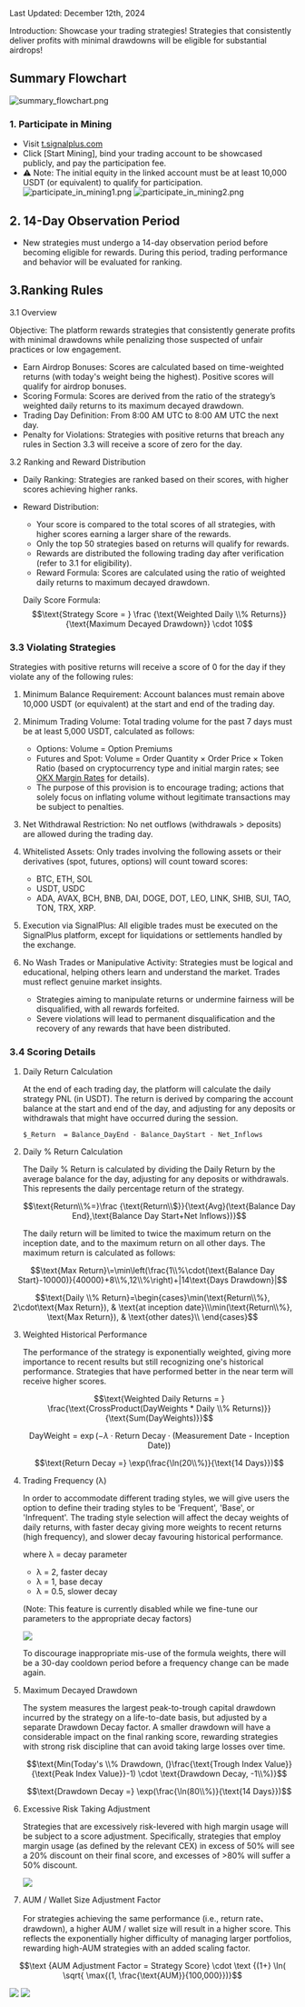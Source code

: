 Last Updated: December 12th, 2024

Introduction: Showcase your trading strategies! Strategies that consistently deliver profits with minimal drawdowns will be eligible for substantial airdrops!

## Summary Flowchart
![summary_flowchart.png](pics/summary_flowchart.png)

### 1. Participate in Mining
- Visit [t.signalplus.com](http://t.signalplus.com/)
- Click [Start Mining], bind your trading account to be showcased publicly, and pay the participation fee.
- ⚠️ Note: The initial equity in the linked account must be at least 10,000 USDT (or equivalent) to qualify for participation.
![participate_in_mining1.png](pics/participate_in_mining1.png)
![participate_in_mining2.png](pics/participate_in_mining2.png)

## 2. 14-Day Observation Period
- New strategies must undergo a 14-day observation period before becoming eligible for rewards. During this period, trading performance and behavior will be evaluated for ranking.

## 3.Ranking Rules

3.1 Overview

  Objective: The platform rewards strategies that consistently generate profits with minimal drawdowns while penalizing those suspected of unfair practices or low engagement.
  - Earn Airdrop Bonuses: Scores are calculated based on time-weighted returns (with today's weight being the highest). Positive scores will qualify for airdrop bonuses.
  - Scoring Formula: Scores are derived from the ratio of the strategy’s weighted daily returns to its maximum decayed drawdown.
  - Trading Day Definition: From 8:00 AM UTC to 8:00 AM UTC the next day.
  - Penalty for Violations: Strategies with positive returns that breach any rules in Section 3.3 will receive a score of zero for the day.
  
3.2 Ranking and Reward Distribution

  - Daily Ranking: Strategies are ranked based on their scores, with higher scores achieving higher ranks.
  - Reward Distribution:
    - Your score is compared to the total scores of all strategies, with higher scores earning a larger share of the rewards.
    - Only the top 50 strategies based on returns will qualify for rewards.
    - Rewards are distributed the following trading day after verification (refer to 3.1 for eligibility).
    - Reward Formula: Scores are calculated using the ratio of weighted daily returns to maximum decayed drawdown.
  
    Daily Score Formula:
$$\text{Strategy Score = } \frac {\text{Weighted Daily \\% Returns}}{\text{Maximum Decayed Drawdown}} \cdot 10$$
    
### 3.3 Violating Strategies

  Strategies with positive returns will receive a score of 0 for the day if they violate any of the following rules:
  1. Minimum Balance Requirement: Account balances must remain above 10,000 USDT (or equivalent) at the start and end of the trading day.
  2. Minimum Trading Volume: Total trading volume for the past 7 days must be at least 5,000 USDT, calculated as follows:
    
     - Options: Volume = Option Premiums
     - Futures and Spot: Volume = Order Quantity × Order Price × Token Ratio (based on cryptocurrency type and initial margin rates; see [OKX Margin Rates](https://www.okx.com/trade-market/position/swap) for details).
     - The purpose of this provision is to encourage trading; actions that solely focus on inflating volume without legitimate transactions may be subject to penalties.
  3. Net Withdrawal Restriction: No net outflows (withdrawals > deposits) are allowed during the trading day.
  4. Whitelisted Assets: Only trades involving the following assets or their derivatives (spot, futures, options) will count toward scores:
     - BTC, ETH, SOL
     - USDT, USDC
     - ADA, AVAX, BCH, BNB, DAI, DOGE, DOT, LEO, LINK, SHIB, SUI, TAO, TON, TRX, XRP.
  5. Execution via SignalPlus: All eligible trades must be executed on the SignalPlus platform, except for liquidations or settlements handled by the exchange.
  6. No Wash Trades or Manipulative Activity:
  Strategies must be logical and educational, helping others learn and understand the market. Trades must reflect genuine market insights.
     - Strategies aiming to manipulate returns or undermine fairness will be disqualified, with all rewards forfeited.
     - Severe violations will lead to permanent disqualification and the recovery of any rewards that have been distributed.
    
### 3.4 Scoring Details

1. Daily Return Calculation

    At the end of each trading day, the platform will calculate the daily strategy PNL (in USDT). The return is derived by comparing the account balance at the start and end of the day, and adjusting for any deposits or withdrawals that might have occurred during the session.

       $_Return  = Balance_DayEnd - Balance_DayStart - Net_Inflows

2. Daily % Return Calculation

    The Daily % Return is calculated by dividing the Daily Return by the average balance for the day, adjusting for any deposits or withdrawals. This represents the daily percentage return of the strategy.

      $$\text{Return\\%=}\frac {\text{Return\\$}}{\text{Avg}(\text{Balance Day End},\text{Balance Day Start+Net Inflows})}$$

   The daily return will be limited to twice the maximum return on the inception date, and to the maximum return on all other days. The maximum return is calculated as follows:

$$\text{Max Return}\=\min\left(\frac{1\\%\cdot(\text{Balance Day Start}-10000)}{40000}+8\\%,12\\%\right)+|14\text{Days Drawdown}|$$
   
$$\text{Daily \\% Return}=\begin{cases}\min(\text{Return\\%}, 2\cdot\text{Max Return}), & \text{at inception date}\\\min(\text{Return\\%}, \text{Max Return}), & \text{other dates}\\ \end{cases}$$

3. Weighted Historical Performance

    The performance of the strategy is exponentially weighted, giving more importance to recent results but still recognizing one's historical performance. Strategies that have performed better in the near term will receive higher scores.

    $$\text{Weighted Daily Returns = } \frac{\text{CrossProduct(DayWeights * Daily \\% Returns)}}{\text{Sum(DayWeights)}}$$

    $$\text{DayWeight} = \exp(-\lambda \cdot \text{Return Decay} \cdot \text {(Measurement Date - Inception Date}))$$

    $$\text{Return Decay =} \exp(\frac{\ln(20\\%)}{\text{14 Days}})$$

4. Trading Frequency (λ)

    In order to accommodate different trading styles, we will give users the option to define their trading styles to be 'Frequent', 'Base', or 'Infrequent'.  The trading style selection will affect the decay weights of daily returns, with faster decay giving more weights to recent returns (high frequency), and slower decay favouring historical performance.

    where λ = decay parameter
      - λ = 2, faster decay
      - λ  = 1, base decay
      - λ = 0.5, slower decay

   (Note: This feature is currently disabled while we fine-tune our parameters to the appropriate decay factors)
    
   ![](pics/ExponentialDecayWithDifferentλValues.png)

   To discourage inappropriate mis-use of the formula weights, there will be a 30-day cooldown period before a frequency change can be made again.

5. Maximum Decayed Drawdown

    The system measures the largest peak-to-trough capital drawdown incurred by the strategy on a life-to-date basis, but adjusted by a separate Drawdown Decay factor. A smaller drawdown will have a considerable impact on the final ranking score, rewarding strategies with strong risk discipline that can avoid taking large losses over time.

    $$\text{Min(Today's \\% Drawdown, (}\frac{\text{Trough Index Value}}{\text{Peak Index Value}}-1) \cdot \text{Drawdown Decay, -1\\%)}$$

    $$\text{Drawdown Decay =} \exp(\frac{\ln(80\\%)}{\text{14 Days}})$$

6. Excessive Risk Taking Adjustment

    Strategies that are excessively risk-levered with high margin usage will be subject to a score adjustment. Specifically, strategies that employ margin usage (as defined by the relevant CEX) in excess of 50% will see a 20% discount on their final score, and excesses of >80% will suffer a 50% discount.
   
    ![](pics/ExcessiveRiskTakingAdjustment.png)

7. AUM / Wallet Size Adjustment Factor

    For strategies achieving the same performance (i.e., return rate、drawdown), a higher AUM / wallet size will result in a higher score. This reflects the exponentially higher difficulty of managing larger portfolios, rewarding high-AUM strategies with an added scaling factor.
    
   
$$\text {AUM Adjustment Factor = Strategy Score} \cdot \text {(1+} \ln( \sqrt{ \max{(1, \frac{\text{AUM}}{100,000}})}$$


![](pics/AUMWalletSizeAdjustmentFactor1.png)
![](pics/AUMWalletSizeAdjustmentFactor2.png)

